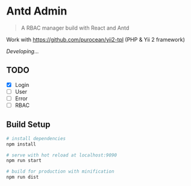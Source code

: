 # Antd Admin
> A RBAC manager build with React and Antd

Work with https://github.com/purocean/yii2-tpl (PHP & Yii 2 framework)

*Developing...*

## TODO
- [x] Login
- [ ] User
- [ ] Error
- [ ] RBAC

## Build Setup

``` bash
# install dependencies
npm install

# serve with hot reload at localhost:9090
npm run start

# build for production with minification
npm run dist
```
